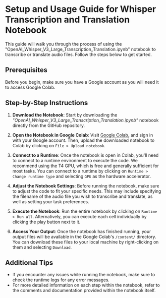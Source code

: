 # Setup and Usage Guide for Whisper Transcription and Translation Notebook

This guide will walk you through the process of using the "OpenAI_Whisper_V3_Large_Transcription_Translation.ipynb" notebook to transcribe or translate audio files. Follow the steps below to get started.

## Prerequisites

Before you begin, make sure you have a Google account as you will need it to access Google Colab.

## Step-by-Step Instructions

1. **Download the Notebook**: Start by downloading the *"OpenAI_Whisper_V3_Large_Transcription_Translation.ipynb"* notebook directly from the GitHub repository.

2. **Open the Notebook in Google Colab**: Visit [Google Colab](https://colab.research.google.com/), and sign in with your Google account. Then, upload the downloaded notebook to Colab by clicking on `File > Upload notebook`.

3. **Connect to a Runtime**: Once the notebook is open in Colab, you'll need to connect to a runtime environment to execute the code. We recommend using the T4 GPU, which is free and generally sufficient for most tasks. You can connect to a runtime by clicking on `Runtime > Change runtime type` and selecting `GPU` as the hardware accelerator.

4. **Adjust the Notebook Settings**: Before running the notebook, make sure to adjust the code to fit your specific needs. This may include specifying the filename of the audio file you wish to transcribe and translate, as well as setting your task preferences.

5. **Execute the Notebook**: Run the entire notebook by clicking on `Runtime > Run all`. Alternatively, you can execute each cell individually by clicking the play button next to it.

6. **Access Your Output**: Once the notebook has finished running, your output files will be available in the Google Colab's `/content/` directory. You can download these files to your local machine by right-clicking on them and selecting `Download`.

## Additional Tips

- If you encounter any issues while running the notebook, make sure to check the runtime logs for any error messages.
- For more detailed information on each step within the notebook, refer to the comments and documentation provided within the notebook itself.
